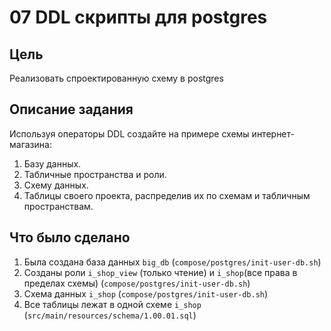 # 07 DDL скрипты для postgres

## Цель
Реализовать спроектированную схему в postgres

## Описание задания
Используя операторы DDL создайте на примере схемы интернет-магазина:

1. Базу данных.
2. Табличные пространства и роли.
3. Схему данных.
4. Таблицы своего проекта, распределив их по схемам и табличным пространствам.

## Что было сделано
1. Была создана база данных `big_db` (`compose/postgres/init-user-db.sh`)
2. Созданы роли `i_shop_view` (только чтение) и `i_shop`(все права в пределах схемы) (`compose/postgres/init-user-db.sh`)
3. Схема данных `i_shop` (`compose/postgres/init-user-db.sh`)
4. Все таблицы лежат в одной схеме `i_shop` (`src/main/resources/schema/1.00.01.sql`)